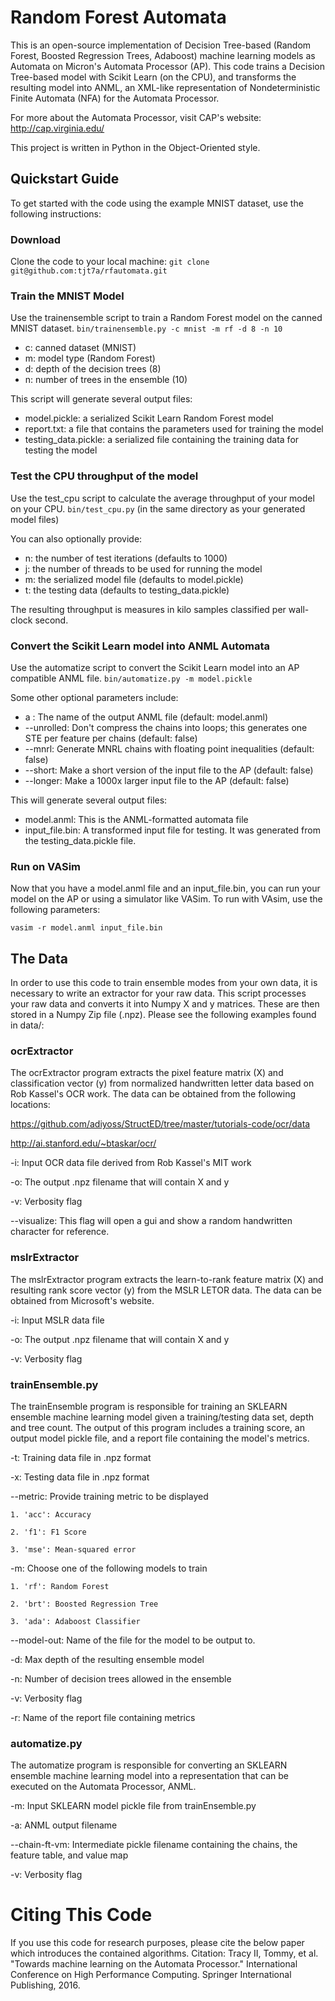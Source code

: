 # Random Forest Automata

This is an open-source implementation of Decision Tree-based (Random Forest, Boosted Regression Trees, Adaboost) machine learning models as Automata on Micron's Automata Processor (AP). This code trains a Decision Tree-based model with Scikit Learn (on the CPU), and transforms the resulting model into ANML, an XML-like representation of Nondeterministic Finite Automata (NFA) for the Automata Processor.

For more about the Automata Processor, visit CAP's website: http://cap.virginia.edu/

This project is written in Python in the Object-Oriented style.

## Quickstart Guide

To get started with the code using the example MNIST dataset, use the following instructions:

### Download

Clone the code to your local machine: 
`git clone git@github.com:tjt7a/rfautomata.git`

### Train the MNIST Model

Use the trainensemble script to train a Random Forest model on the canned MNIST dataset.
`bin/trainensemble.py -c mnist -m rf -d 8 -n 10`
- c: canned dataset (MNIST)
- m: model type (Random Forest)
- d: depth of the decision trees (8)
- n: number of trees in the ensemble (10)

This script will generate several output files:
- model.pickle: a serialized Scikit Learn Random Forest model
- report.txt: a file that contains the parameters used for training the model
- testing_data.pickle: a serialized file containing the training data for testing the model

### Test the CPU throughput of the model

Use the test_cpu script to calculate the average throughput of your model on your CPU.
`bin/test_cpu.py` (in the same directory as your generated model files)

You can also optionally provide:
- n: the number of test iterations (defaults to 1000)
- j: the number of threads to be used for running the model
- m: the serialized model file (defaults to model.pickle)
- t: the testing data (defaults to testing_data.pickle)

The resulting throughput is measures in kilo samples classified per wall-clock second.

### Convert the Scikit Learn model into ANML Automata

Use the automatize script to convert the Scikit Learn model into an AP compatible ANML file.
`bin/automatize.py -m model.pickle `

Some other optional parameters include: 
- a : The name of the output ANML file (default: model.anml)
- --unrolled: Don't compress the chains into loops; this generates one STE per feature per chains (default: false)
- --mnrl: Generate MNRL chains with floating point inequalities (default: false)
- --short: Make a short version of the input file to the AP (default: false)
- --longer: Make a 1000x larger input file to the AP (default: false)

This will generate several output files:
- model.anml: This is the ANML-formatted automata file
- input_file.bin: A transformed input file for testing. It was generated from the testing_data.pickle file.


### Run on VASim

Now that you have a model.anml file and an input_file.bin, you can run your model on the AP or using a simulator like VASim.
To run with VAsim, use the following parameters:

`vasim -r model.anml input_file.bin`

## The Data

In order to use this code to train ensemble modes from your own data, it is necessary to write an extractor for your raw data. This script processes your raw data and converts it into Numpy X and y matrices. These are then stored in a Numpy Zip file (.npz). Please see the following examples found in data/:

### ocrExtractor

The ocrExtractor program extracts the pixel feature matrix (X) and classification vector (y) from normalized handwritten letter data based on Rob Kassel's OCR work. The data can be obtained from the following locations:

https://github.com/adiyoss/StructED/tree/master/tutorials-code/ocr/data

http://ai.stanford.edu/~btaskar/ocr/

-i: Input OCR data file derived from Rob Kassel's MIT work

-o: The output .npz filename that will contain X and y

-v: Verbosity flag

--visualize: This flag will open a gui and show a random handwritten character for reference.

### mslrExtractor

The mslrExtractor program extracts the learn-to-rank feature matrix (X) and resulting rank score vector (y) from the MSLR LETOR data. The data can be obtained from Microsoft's website.

-i: Input MSLR data file

-o: The output .npz filename that will contain X and y

-v: Verbosity flag


### trainEnsemble.py

The trainEnsemble program is responsible for training an SKLEARN ensemble machine learning model given a training/testing data set, depth and tree count. The output of this program includes a training score, an output model pickle file, and a report file containing the model's metrics.

-t: Training data file in .npz format

-x: Testing data file in .npz format

--metric: Provide training metric to be displayed

	1. 'acc': Accuracy

	2. 'f1': F1 Score

	3. 'mse': Mean-squared error

-m: Choose one of the following models to train

	1. 'rf': Random Forest

	2. 'brt': Boosted Regression Tree

	3. 'ada': Adaboost Classifier

--model-out: Name of the file for the model to be output to.

-d: Max depth of the resulting ensemble model

-n: Number of decision trees allowed in the ensemble

-v: Verbosity flag

-r: Name of the report file containing metrics

### automatize.py

The automatize program is responsible for converting an SKLEARN ensemble machine learning model into a representation that can be executed on the Automata Processor, ANML.

-m: Input SKLEARN model pickle file from trainEnsemble.py

-a: ANML output filename

--chain-ft-vm: Intermediate pickle filename containing the chains, the feature table, and value map

-v: Verbosity flag

# Citing This Code

If you use this code for research purposes, please cite the below paper which introduces the contained algorithms.
Citation:
Tracy II, Tommy, et al. "Towards machine learning on the Automata Processor." International Conference on High Performance Computing. Springer International Publishing, 2016.
